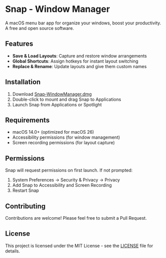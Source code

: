 # Snap - Window Manager

A macOS menu bar app for organize your windows, boost your productivity. A free and open source software.

## Features

- **Save & Load Layouts**: Capture and restore window arrangements
- **Global Shortcuts**: Assign hotkeys for instant layout switching
- **Replace & Rename**: Update layouts and give them custom names

## Installation

1. Download [Snap-WindowManager.dmg](./Snap-WindowManager.dmg)
2. Double-click to mount and drag Snap to Applications
3. Launch Snap from Applications or Spotlight

## Requirements

- macOS 14.0+ (optimized for macOS 26)
- Accessibility permissions (for window management)
- Screen recording permissions (for layout capture)

## Permissions

Snap will request permissions on first launch. If not prompted:

1. System Preferences → Security & Privacy → Privacy
2. Add Snap to Accessibility and Screen Recording
3. Restart Snap

## Contributing

Contributions are welcome! Please feel free to submit a Pull Request.

## License

This project is licensed under the MIT License - see the [LICENSE](LICENSE) file for details.
